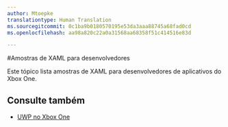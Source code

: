 ```yaml
---
author: Mtoepke
translationtype: Human Translation
ms.sourcegitcommit: 0c1ba9b0180570195e53da3aaa88745a68fad0cd
ms.openlocfilehash: aa98a820c22a0a31568aa68358f51c414516e83d

---
```

#Amostras de XAML para desenvolvedores

Este tópico lista amostras de XAML para desenvolvedores de aplicativos do Xbox One.

## Consulte também
- [UWP no Xbox One](index.md)




<!--HONumber=Aug16_HO3-->


